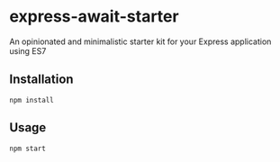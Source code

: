 # express-await-starter
An opinionated and minimalistic starter kit for your Express application using ES7

## Installation
```shell
npm install
```

## Usage
```shell
npm start
```
